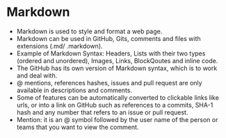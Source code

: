 # **Markdown** 

- Markdown is used to style and format a web page.
- Markdown can be used in GitHub, Gits, comments and files with extensions (.md/ .markdown).
- Example of Markdown Syntax: Headers, Lists with their two types (ordered and unordered), Images, Links, BlockQoutes and inline code.
- The GitHub has its own version of Markdown syntax, which is to work and deal with.
- @ mentions, references hashes, issues and pull request are only available in descriptions and comments. 
- Some of features can be automatically converted to clickable links like urls, or into a link on GitHub such as references to a commits, SHA-1 hash and any number that refers to an issue or pull request.
- Mention: it is an @ symbol followed by the user name of the person or teams that you want to view the comment.
